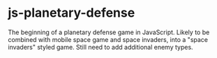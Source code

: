 ﻿# js-planetary-defense

The beginning of a planetary defense game in JavaScript. Likely to be combined with mobile space game and space invaders, into a "space invaders" styled game. Still need to add additional enemy types.

